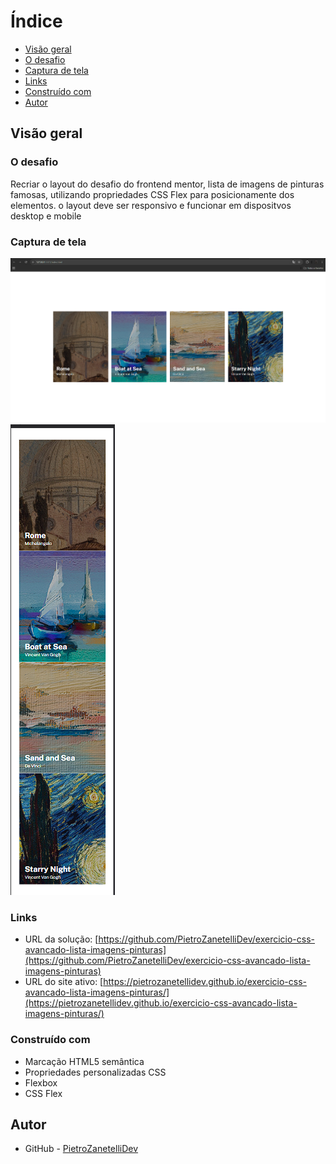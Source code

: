 # Índice

- [Visão geral](#visão-geral)
- [O desafio](#o-desafio)
- [Captura de tela](#captura-de-tela)
- [Links](#links)
- [Construído com](#construído-com)
- [Autor](#autor)


## Visão geral

### O desafio

Recriar o layout do desafio do frontend mentor, lista de imagens de pinturas famosas, utilizando propriedades CSS Flex para posicionamente dos elementos. o layout deve ser responsivo e funcionar em dispositvos desktop e mobile

### Captura de tela

![](./src/design/screenshot-exercicio-lista-de-imagens-pinturas-desktop.png)
![](./src/design/screenshot-exercicio-lista-de-imagens-pinturas-mobile.png)

### Links

- URL da solução: [https://github.com/PietroZanetelliDev/exercicio-css-avancado-lista-imagens-pinturas](https://github.com/PietroZanetelliDev/exercicio-css-avancado-lista-imagens-pinturas)
- URL do site ativo: [https://pietrozanetellidev.github.io/exercicio-css-avancado-lista-imagens-pinturas/](https://pietrozanetellidev.github.io/exercicio-css-avancado-lista-imagens-pinturas/)

### Construído com

- Marcação HTML5 semântica
- Propriedades personalizadas CSS
- Flexbox
- CSS Flex

## Autor
- GitHub - [PietroZanetelliDev](https://github.com/PietroZanetelliDev)
